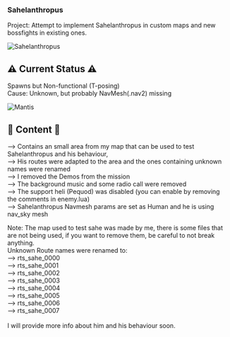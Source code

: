 ### Sahelanthropus 
 Project: Attempt to implement Sahelanthropus in custom maps and new bossfights in existing ones.<br>

![Sahelanthropus](/images/sahelan_0.png?raw=true)

## ⚠️ Current Status ⚠️
 Spawns but Non-functional (T-posing)<br>
Cause: Unknown, but probably NavMesh(.nav2) missing <br>

![Mantis](/images/sahe_mantis.gif)

## 🔧 Content 🔧
--> Contains an small area from my map that can be used to test Sahelanthropus and his behaviour, <br>
--> His routes were adapted to the area and the ones containing unknown names were renamed <br>
--> I removed the Demos from the mission <br> 
--> The background music and some radio call were removed <br>
--> The support heli (Pequod) was disabled (you can enable by removing the comments in enemy.lua) <br>
--> Sahelanthropus Navmesh params are set as Human and he is using nav_sky mesh<br>

Note: The map used to test sahe was made by me, there is some files that are not being used, if you want to remove them, be careful to not break anything.
<br>
    Unknown Route names were renamed to:<br>
    --> rts_sahe_0000 <br>
    --> rts_sahe_0001 <br>
    --> rts_sahe_0002 <br>
    --> rts_sahe_0003 <br>
    --> rts_sahe_0004 <br>
    --> rts_sahe_0005 <br>
    --> rts_sahe_0006 <br>
    --> rts_sahe_0007 <br>
<br> 
I will provide more info about him and his behaviour soon.